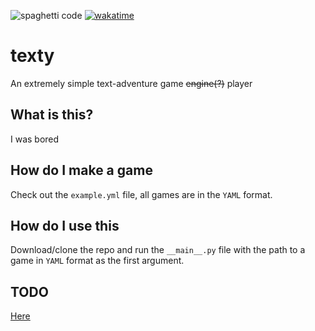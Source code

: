 ![spaghetti code](https://img.shields.io/badge/spaghetti%20code-certified-success) [![wakatime](https://wakatime.com/badge/user/17178fab-a33c-430f-a764-7b3f26c7b966/project/cd3b8d2e-460d-4a8f-952b-dc3c1b869158.svg)](https://wakatime.com/badge/user/17178fab-a33c-430f-a764-7b3f26c7b966/project/cd3b8d2e-460d-4a8f-952b-dc3c1b869158)
# texty 
An extremely simple text-adventure game ~~engine(?)~~ player 

## What is this?
I was bored

## How do I make a game
Check out the `example.yml` file, all games are in the `YAML` format.

## How do I use this
Download/clone the repo and run the `__main__.py` file with the path to a game in `YAML` format as the first argument.

## TODO
[Here](https://github.com/hernikplays/texty/projects/1)
